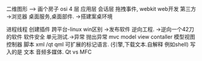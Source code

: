 二维图形 --> 画个房子
osi 4 层 
应用层 
会话层
 拖拽事件,
webkit web开发 第三方 ->浏览器
桌面服务,桌面部件. ->搭建案桌环境

进程线程
创建插件
跨平台-linux win区别 ->发布软件
逆向工程. ->逆向一个42刀的软件
软件安全 
单元测试.->异常 抛出异常
mvc model view contaller 模型视图控制器
脚本 xml /qt qml 可扩展的标记语言.
(引擎,下载文本.自解释 例如shell) 写入的是 文本
音频多媒体.
Qt vs MFC